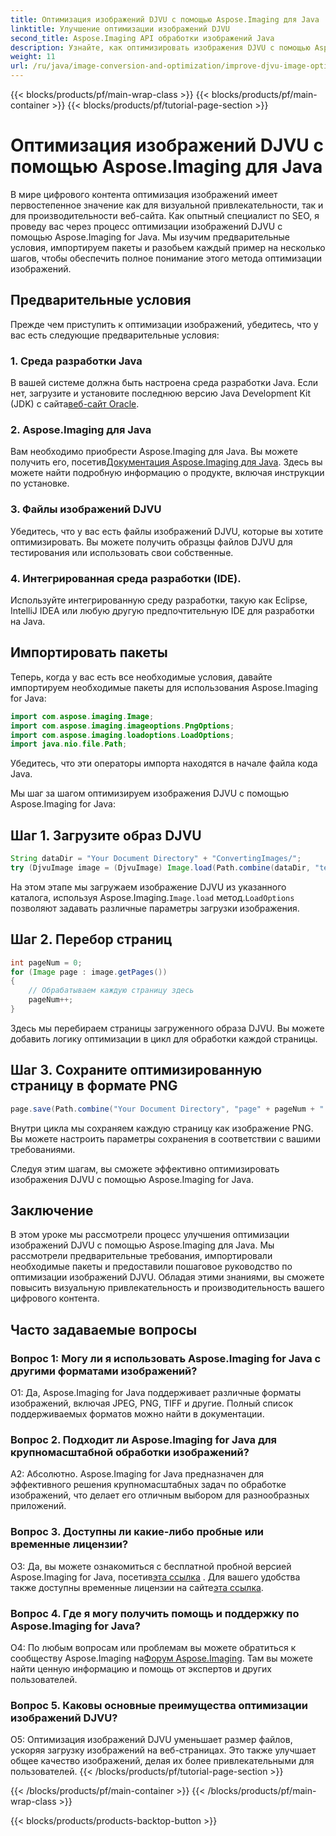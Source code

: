 ```yaml
---
title: Оптимизация изображений DJVU с помощью Aspose.Imaging для Java
linktitle: Улучшение оптимизации изображений DJVU
second_title: Aspose.Imaging API обработки изображений Java
description: Узнайте, как оптимизировать изображения DJVU с помощью Aspose.Imaging for Java. Повышайте визуальную привлекательность и производительность без особых усилий.
weight: 11
url: /ru/java/image-conversion-and-optimization/improve-djvu-image-optimization/
---
```


{{< blocks/products/pf/main-wrap-class >}}
{{< blocks/products/pf/main-container >}}
{{< blocks/products/pf/tutorial-page-section >}}

# Оптимизация изображений DJVU с помощью Aspose.Imaging для Java

В мире цифрового контента оптимизация изображений имеет первостепенное значение как для визуальной привлекательности, так и для производительности веб-сайта. Как опытный специалист по SEO, я проведу вас через процесс оптимизации изображений DJVU с помощью Aspose.Imaging for Java. Мы изучим предварительные условия, импортируем пакеты и разобьем каждый пример на несколько шагов, чтобы обеспечить полное понимание этого метода оптимизации изображений.

## Предварительные условия

Прежде чем приступить к оптимизации изображений, убедитесь, что у вас есть следующие предварительные условия:

### 1. Среда разработки Java

 В вашей системе должна быть настроена среда разработки Java. Если нет, загрузите и установите последнюю версию Java Development Kit (JDK) с сайта[веб-сайт Oracle](https://www.oracle.com/java/technologies/javase-downloads).

### 2. Aspose.Imaging для Java

 Вам необходимо приобрести Aspose.Imaging для Java. Вы можете получить его, посетив[Документация Aspose.Imaging для Java](https://reference.aspose.com/imaging/java/). Здесь вы можете найти подробную информацию о продукте, включая инструкции по установке.

### 3. Файлы изображений DJVU

Убедитесь, что у вас есть файлы изображений DJVU, которые вы хотите оптимизировать. Вы можете получить образцы файлов DJVU для тестирования или использовать свои собственные.

### 4. Интегрированная среда разработки (IDE).

Используйте интегрированную среду разработки, такую как Eclipse, IntelliJ IDEA или любую другую предпочтительную IDE для разработки на Java.

## Импортировать пакеты

Теперь, когда у вас есть все необходимые условия, давайте импортируем необходимые пакеты для использования Aspose.Imaging for Java:

```java
import com.aspose.imaging.Image;
import com.aspose.imaging.imageoptions.PngOptions;
import com.aspose.imaging.loadoptions.LoadOptions;
import java.nio.file.Path;
```

Убедитесь, что эти операторы импорта находятся в начале файла кода Java.

Мы шаг за шагом оптимизируем изображения DJVU с помощью Aspose.Imaging for Java:

## Шаг 1. Загрузите образ DJVU

```java
String dataDir = "Your Document Directory" + "ConvertingImages/";
try (DjvuImage image = (DjvuImage) Image.load(Path.combine(dataDir, "test.djvu"), new LoadOptions() {{ setBufferSizeHint(50); }}))
```

 На этом этапе мы загружаем изображение DJVU из указанного каталога, используя Aspose.Imaging.`Image.load` метод.`LoadOptions` позволяют задавать различные параметры загрузки изображения.

## Шаг 2. Перебор страниц

```java
int pageNum = 0;
for (Image page : image.getPages())
{
    // Обрабатываем каждую страницу здесь
    pageNum++;
}
```

Здесь мы перебираем страницы загруженного образа DJVU. Вы можете добавить логику оптимизации в цикл для обработки каждой страницы.

## Шаг 3. Сохраните оптимизированную страницу в формате PNG

```java
page.save(Path.combine("Your Document Directory", "page" + pageNum + ".png"), new PngOptions());
```

Внутри цикла мы сохраняем каждую страницу как изображение PNG. Вы можете настроить параметры сохранения в соответствии с вашими требованиями.

Следуя этим шагам, вы сможете эффективно оптимизировать изображения DJVU с помощью Aspose.Imaging for Java.

## Заключение

В этом уроке мы рассмотрели процесс улучшения оптимизации изображений DJVU с помощью Aspose.Imaging для Java. Мы рассмотрели предварительные требования, импортировали необходимые пакеты и предоставили пошаговое руководство по оптимизации изображений DJVU. Обладая этими знаниями, вы сможете повысить визуальную привлекательность и производительность вашего цифрового контента.

## Часто задаваемые вопросы

### Вопрос 1: Могу ли я использовать Aspose.Imaging for Java с другими форматами изображений?

О1: Да, Aspose.Imaging for Java поддерживает различные форматы изображений, включая JPEG, PNG, TIFF и другие. Полный список поддерживаемых форматов можно найти в документации.

### Вопрос 2. Подходит ли Aspose.Imaging for Java для крупномасштабной обработки изображений?

А2: Абсолютно. Aspose.Imaging for Java предназначен для эффективного решения крупномасштабных задач по обработке изображений, что делает его отличным выбором для разнообразных приложений.

### Вопрос 3. Доступны ли какие-либо пробные или временные лицензии?

 О3: Да, вы можете ознакомиться с бесплатной пробной версией Aspose.Imaging for Java, посетив[эта ссылка](https://releases.aspose.com/) . Для вашего удобства также доступны временные лицензии на сайте[эта ссылка](https://purchase.aspose.com/temporary-license/).

### Вопрос 4. Где я могу получить помощь и поддержку по Aspose.Imaging for Java?

 О4: По любым вопросам или проблемам вы можете обратиться к сообществу Aspose.Imaging на[Форум Aspose.Imaging](https://forum.aspose.com/). Там вы можете найти ценную информацию и помощь от экспертов и других пользователей.

### Вопрос 5. Каковы основные преимущества оптимизации изображений DJVU?

О5: Оптимизация изображений DJVU уменьшает размер файлов, ускоряя загрузку изображений на веб-страницах. Это также улучшает общее качество изображений, делая их более привлекательными для пользователей.
{{< /blocks/products/pf/tutorial-page-section >}}

{{< /blocks/products/pf/main-container >}}
{{< /blocks/products/pf/main-wrap-class >}}

{{< blocks/products/products-backtop-button >}}
